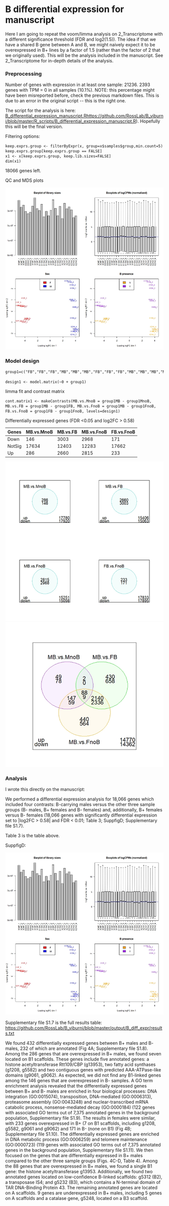 
# B differential expression for manuscript

Here I am going to repeat the voom/limma analysis on 2_Transcriptome with a different significance threshold (FDR and log2(1.5)). The idea if that we have a shared B gene between A and B, we might naively expect it to be overexpressed in B+ lines by a factor of 1.5 (rather than the factor of 2 that we originally used). This will be the analysis included in the manuscript. See 2_Transcriptome for in-depth details of the analysis.

### Preprocessing

Number of genes with expression in at least one sample: 21236. 2393 genes with TPM = 0 in all samples (10.1%). NOTE: this percentage might have been misreported before, check the previous markdown files. This is due to an error in the original script -- this is the right one.

The script for the analysis is here: [B_differential_expression_manuscript.R](: )https://github.com/RossLab/B_viburni/blob/master/R_scripts/B_differential_expression_manuscript.R). Hopefully this will be the final version.

Filtering options:

```{r}
keep.exprs.group <- filterByExpr(x, group=x$samples$group,min.count=5)
keep.exprs.group[keep.exprs.group == FALSE]
x1 <- x[keep.exprs.group, keep.lib.sizes=FALSE]
dim(x1)
```
18066 genes left.

QC and MDS plots

![](manuscript/figures/suppfigD.jpeg)

### Model design

```{r}
group1=c("FB","FB","FB","MB","MB","MB","FB","FB","FB","MB","MB","MB","MB","FnoB","FnoB","FnoB","MnoB","MnoB","MnoB","FnoB","FnoB","FnoB","MnoB","MnoB","MnoB","MnoB")

design1 <- model.matrix(~0 + group1)

```

limma fit and contrast matrix

```{r}
cont.matrix1 <- makeContrasts(MB.vs.MnoB = group1MB - group1MnoB, MB.vs.FB = group1MB - group1FB, MB.vs.FnoB = group1MB - group1FnoB, FB.vs.FnoB = group1FB - group1FnoB, levels=design1)

```
Differentially expressed genes (FDR <0.05 and log2FC > 0.58)

|Genes  |MB.vs.MnoB |MB.vs.FB |MB.vs.FnoB |FB.vs.FnoB|
|-------|-----------|---------|-----------|----------|
|Down   |      146  |  3003   |   2968    |   171    |
|NotSig |    17634  | 12403   |  12283    | 17662    |
|Up     |      286  |  2660   |   2815    |   233    |

![](misc/B_DE_for_manuscript_vennDE_comps.jpg)
![](misc/B_DE_for_manuscript_vennDE_MBvsall.jpg)

### Analysis

I wrote this directly on the manuscript:

We performed a differential expression analysis for 18,066 genes which included four contrasts: B-carrying males versus the other three sample groups (B- males, B+ females and B- females) and, additionally, B+ females versus B- females (18,066 genes with significantly differential expression set to |log2FC > 0.58| and FDR < 0.01; Table 3; SuppfigD; Supplementary file S1.7).

Table 3 is the table above.

SuppfigD:

![](manuscript/figures/suppfigD.jpeg)

Supplementary file S1.7 is the full results table: https://github.com/RossLab/B_viburni/blob/master/output/B_diff_expr/results.txt


We found 432 differentially expressed genes between B+ males and B- males, 232 of which are annotated (Fig 4A; Supplementary file S1.8). Among the 286 genes that are overexpressed in B+ males, we found seven located on B1 scaffolds. These genes include five annotated genes: a histone acetyltransferase Rtt109/CBP (g13953), two fatty acid synthases (g1208, g5582) and two contiguous genes with predicted AAA-ATPase-like domains (g9061, g9062). As expected, we did not find any B1-linked genes among the 146 genes that are overexpressed in B- samples. A GO term enrichment analysis revealed that the differentially expressed genes between B+ and B- males are enriched in four biological processes: DNA integration (GO:0015074), transposition, DNA-mediated (GO:0006313), proteasome assembly (GO:0043248) and  nuclear-transcribed mRNA catabolic process, nonsense-mediated decay (GO:0000184) (122 genes with associated GO terms out of 7,375 annotated genes in the background population, Supplementary file S1.9).
The results in females were similar, with 233 genes overexpressed in B+ (7 on B1 scaffolds, including g1208, g5582, g9061 and g9062) and 171 in B- (none on B1) (Fig 4B; Supplementary file S1.10). The differentially expressed genes are enriched in DNA metabolic process (GO:0006259) and telomere maintenance (GO:0000723) (119 genes with associated GO terms out of 7,375 annotated genes in the background population, Supplementary file S1.11).
We then focused on the genes that are differentially expressed in B+ males compared to the other three sample groups (Figs. 4C-D, Table 4). Among the 88 genes that are overexpressed in B+ males, we found a single B1 gene: the histone acetyltransferase g13953. Additionally, we found two annotated genes located on low-confidence B-linked scaffolds: g5312 (B2), a transposase IS4; and g5232 (B3), which contains a N-terminal domain of TAR DNA-Binding Protein 43. The remaining annotated genes are located on A scaffolds. 9 genes are underexpressed in B+ males, including 5 genes on A scaffolds and a catalase gene, g5248, located on a B3 scaffold.